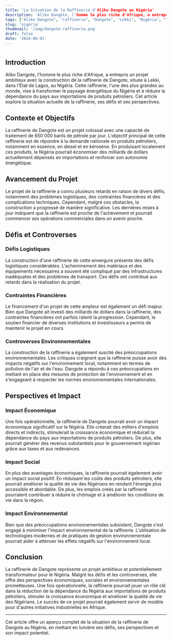 ```yaml
---
title: 'La Situation de la Raffinerie d'Aliko Dangote au Nigéria'
description: 'Aliko Dangote, l'homme le plus riche d'Afrique, a entrepris un projet ambitieux avec la construction de la raffinerie de Dangote'
tags: ["Aliko Dangote", "raffinerie", "Dangote", "Lekki", "Nigéria", "logistiques"]
slug: 'nigeria'
thumbnail: '/img/dangote-raffinerie.png'
draft: false
date: '2024-08-01'
---
```

# 

## Introduction

Aliko Dangote, l'homme le plus riche d'Afrique, a entrepris un projet ambitieux avec la construction de la raffinerie de Dangote, située à Lekki, dans l'État de Lagos, au Nigéria. Cette raffinerie, l'une des plus grandes au monde, vise à transformer le paysage énergétique du Nigéria et à réduire la dépendance du pays aux importations de produits pétroliers. Cet article explore la situation actuelle de la raffinerie, ses défis et ses perspectives.

## Contexte et Objectifs

La raffinerie de Dangote est un projet colossal avec une capacité de traitement de 650 000 barils de pétrole par jour. L'objectif principal de cette raffinerie est de répondre à la demande nationale en produits pétroliers, notamment en essence, en diesel et en kérosène. En produisant localement ces produits, le Nigéria pourrait économiser des milliards de dollars actuellement dépensés en importations et renforcer son autonomie énergétique.

## Avancement du Projet

Le projet de la raffinerie a connu plusieurs retards en raison de divers défis, notamment des problèmes logistiques, des contraintes financières et des complications techniques. Cependant, malgré ces obstacles, la construction a progressé de manière significative. Les dernières mises à jour indiquent que la raffinerie est proche de l'achèvement et pourrait commencer ses opérations commerciales dans un avenir proche.

## Défis et Controverses

### Défis Logistiques

La construction d'une raffinerie de cette envergure présente des défis logistiques considérables. L'acheminement des matériaux et des équipements nécessaires a souvent été compliqué par des infrastructures inadéquates et des problèmes de transport. Ces défis ont contribué aux retards dans la réalisation du projet.

### Contraintes Financières

Le financement d'un projet de cette ampleur est également un défi majeur. Bien que Dangote ait investi des milliards de dollars dans la raffinerie, des contraintes financières ont parfois ralenti la progression. Cependant, le soutien financier de diverses institutions et investisseurs a permis de maintenir le projet en cours.

### Controverses Environnementales

La construction de la raffinerie a également suscité des préoccupations environnementales. Les critiques craignent que la raffinerie puisse avoir des impacts négatifs sur l'environnement local, notamment en termes de pollution de l'air et de l'eau. Dangote a répondu à ces préoccupations en mettant en place des mesures de protection de l'environnement et en s'engageant à respecter les normes environnementales internationales.

## Perspectives et Impact

### Impact Économique

Une fois opérationnelle, la raffinerie de Dangote pourrait avoir un impact économique significatif sur le Nigéria. Elle créerait des milliers d'emplois directs et indirects, stimulerait la croissance économique et réduirait la dépendance du pays aux importations de produits pétroliers. De plus, elle pourrait générer des revenus substantiels pour le gouvernement nigérian grâce aux taxes et aux redevances.

### Impact Social

En plus des avantages économiques, la raffinerie pourrait également avoir un impact social positif. En réduisant les coûts des produits pétroliers, elle pourrait améliorer la qualité de vie des Nigérians en rendant l'énergie plus accessible et abordable. De plus, les emplois créés par la raffinerie pourraient contribuer à réduire le chômage et à améliorer les conditions de vie dans la région.

### Impact Environnemental

Bien que des préoccupations environnementales subsistent, Dangote s'est engagé à minimiser l'impact environnemental de la raffinerie. L'utilisation de technologies modernes et de pratiques de gestion environnementale pourrait aider à atténuer les effets négatifs sur l'environnement local.

## Conclusion

La raffinerie de Dangote représente un projet ambitieux et potentiellement transformateur pour le Nigéria. Malgré les défis et les controverses, elle offre des perspectives économiques, sociales et environnementales prometteuses. Une fois opérationnelle, la raffinerie pourrait jouer un rôle clé dans la réduction de la dépendance du Nigéria aux importations de produits pétroliers, stimuler la croissance économique et améliorer la qualité de vie des Nigérians. Le succès de ce projet pourrait également servir de modèle pour d'autres initiatives industrielles en Afrique.

---

Cet article offre un aperçu complet de la situation de la raffinerie de Dangote au Nigéria, en mettant en lumière ses défis, ses perspectives et son impact potentiel.

